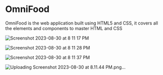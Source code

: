 # OmniFood
OmniFood is the web application built using HTML5 and CSS, it covers all the elements and components to master  HTML and CSS

![Screenshot 2023-08-30 at 8 11 17 PM](https://github.com/Abhishekhm777/OmniFood/assets/44720308/fa242a86-eea1-4437-843b-1bee507836ab)

![Screenshot 2023-08-30 at 8 11 28 PM](https://github.com/Abhishekhm777/OmniFood/assets/44720308/52d8bf38-c9fe-49a9-8a6d-ee481bc8df87)

![Screenshot 2023-08-30 at 8 11 37 PM](https://github.com/Abhishekhm777/OmniFood/assets/44720308/ffed2bb6-1b81-406c-aa56-2a8b27b41532)

![Uploading Screenshot 2023-08-30 at 8.11.44 PM.png…]()
